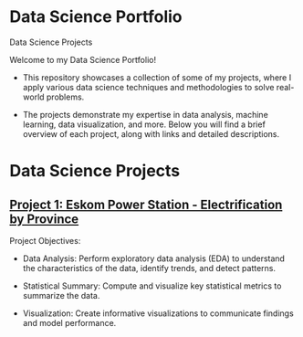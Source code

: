 # Data Science Portfolio
Data Science Projects

Welcome to my Data Science Portfolio!

- This repository showcases a collection of some of my projects, where I apply various data science techniques and methodologies to solve real-world problems.

- The projects demonstrate my expertise in data analysis, machine learning, data visualization, and more. Below you will find a brief overview of each project, along with links and detailed descriptions.

# Data Science Projects
## [Project 1: Eskom Power Station - Electrification by Province](https://github.com/KalaPrinceM/DATA_SCIENCE_Portfolio/blob/main/ESKOM%20Python%20Portfolio.ipynb)
Project Objectives:

- Data Analysis: Perform exploratory data analysis (EDA) to understand the characteristics of the data, identify trends, and detect patterns.

- Statistical Summary: Compute and visualize key statistical metrics to summarize the data.

- Visualization: Create informative visualizations to communicate findings and model performance.
